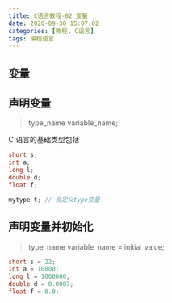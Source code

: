 ```yaml
---
title: C语言教程-02 变量
date: 2020-09-30 15:07:02
categories: [教程, C语言]
tags: 编程语言
---
```


## 变量

## 声明变量

> type_name variable_name;

C 语言的基础类型包括

```c
short s;
int a;
long l;
double d;
float f;

mytype t; // 自定义type变量
```

## 声明变量并初始化

> type_name variable_name = initial_value;

```c
short s = 22;
int a = 10000;
long l = 1000000;
double d = 0.0007;
float f = 0.0;
```
